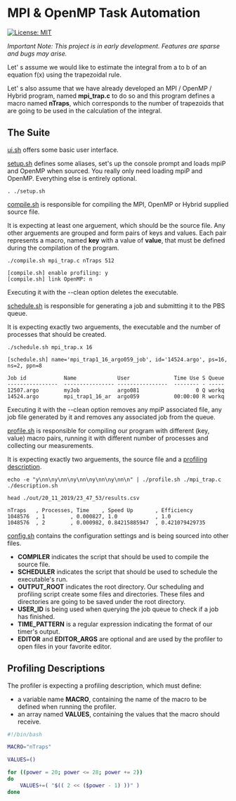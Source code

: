 
# MPI & OpenMP Task Automation

[![License: MIT](https://img.shields.io/badge/License-MIT-yellow.svg)](https://opensource.org/licenses/MIT)

_Important Note: This project is in early development. Features are sparse and bugs may arise._

Let' s assume we would like to estimate the integral from a to b of an equation f(x) using the trapezoidal rule.

Let' s also assume that we have already developed an MPI / OpenMP / Hybrid program, named **mpi_trap.c** to do so and this program defines a macro named **nTraps**, which corresponds to the number of trapezoids that are going to be used in the calculation of the integral.

## **The Suite**

[ui.sh](ui.sh) offers some basic user interface.

[setup.sh](setup.sh) defines some aliases, set's up the console prompt and loads mpiP and OpenMP when sourced. You really only need loading mpiP and OpenMP. Everything else is entirely optional.

    . ./setup.sh

[compile.sh](compile.sh) is responsible for compiling the MPI, OpenMP or Hybrid supplied source file.

It is expecting at least one arguement, which should be the source file. Any other arguements are grouped and form pairs of keys and values. Each pair represents a macro, named **key** with a value of **value**, that must be defined during the compilation of the program.

    ./compile.sh mpi_trap.c nTraps 512

    [compile.sh] enable profiling: y
    [compile.sh] link OpenMP: n

Executing it with the --clean option deletes the executable.

[schedule.sh](schedule.sh) is responsible for generating a job and submitting it to the PBS queue.

It is expecting exactly two arguements, the executable and the number of processes that should be created.

    ./schedule.sh mpi_trap.x 16

    [schedule.sh] name='mpi_trap1_16_argo059_job', id='14524.argo', ps=16, ns=2, ppn=8

    Job id            Name             User              Time Use S Queue
    ----------------  ---------------- ----------------  -------- - -----
    12507.argo        myJob            argo081                  0 Q workq
    14524.argo        mpi_trap1_16_ar  argo059           00:00:00 R workq

Executing it with the --clean option removes any mpiP associated file, any job file generated by it and removes any associated job from the queue.

[profile.sh](profile.sh) is responsible for compiling our program with different (key, value) macro pairs, running it with different number of processes and collecting our measurements.

It is expecting exactly two arguements, the source file and a [profiling description](#descriptions).

    echo -e "y\nn\ny\nn\ny\nn\ny\nn\ny\nn\n" | ./profile.sh ./mpi_trap.c ./description.sh

    head ./out/20_11_2019/23_47_53/results.csv

    nTraps   , Processes, Time    , Speed Up       , Εfficiency
    1048576  , 1        , 0.000827, 1.0            , 1.0
    1048576  , 2        , 0.000982, 0.84215885947  , 0.421079429735

[config.sh](config.sh) contains the configuration settings and is being sourced into other files.

* **COMPILER** indicates the script that should be used to compile the source file.
* **SCHEDULER** indicates the script that should be used to schedule the executable's run.
* **OUTPUT_ROOT** indicates the root directory. Our scheduling and profiling script create some files and directories. These files and directories are going to be saved under the root directory.
* **USER_ID** is being used when querying the job queue to check if a job has finished.
* **TIME_PATTERN** is a regular expression indicating the format of our timer's output.
* **EDITOR** and **EDITOR_ARGS** are optional and are used by the profiler to open files in your favorite editor.

## **Profiling Descriptions**

The profiler is expecting a profiling description, which must define:

* a variable name **MACRO**, containing the name of the macro to be defined when running the profiler.
* an array named **VALUES**, containing the values that the macro should receive.

```bash
#!/bin/bash

MACRO="nTraps"

VALUES=()

for ((power = 20; power <= 28; power += 2))
do
    VALUES+=( "$(( 2 << ($power - 1) ))" )
done
```

